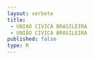```yaml
---
layout: verbete
title:
 - UNIAO CIVICA BRASILEIRA
 - UNIÃO CÍVICA BRASILEIRA
published: false
type: R
---
```


